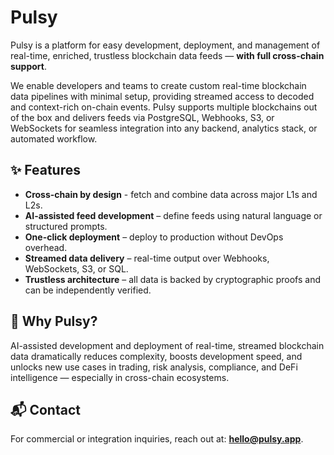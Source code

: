 # Pulsy

Pulsy is a platform for easy development, deployment, and management of real-time, enriched, trustless blockchain data feeds — **with full cross-chain support**.

We enable developers and teams to create custom real-time blockchain data pipelines with minimal setup, providing streamed access to decoded and context-rich on-chain events. Pulsy supports multiple blockchains out of the box and delivers feeds via PostgreSQL, Webhooks, S3, or WebSockets for seamless integration into any backend, analytics stack, or automated workflow.

## ✨ Features

- **Cross-chain by design** - fetch and combine data across major L1s and L2s.
- **AI-assisted feed development** – define feeds using natural language or structured prompts.
- **One-click deployment** – deploy to production without DevOps overhead.
- **Streamed data delivery** – real-time output over Webhooks, WebSockets, S3, or SQL.
- **Trustless architecture** – all data is backed by cryptographic proofs and can be independently verified.

## 🧠 Why Pulsy?

AI-assisted development and deployment of real-time, streamed blockchain data dramatically reduces complexity, boosts development speed, and unlocks new use cases in trading, risk analysis, compliance, and DeFi intelligence — especially in cross-chain ecosystems.

## 📬 Contact

For commercial or integration inquiries, reach out at: **hello@pulsy.app**.

